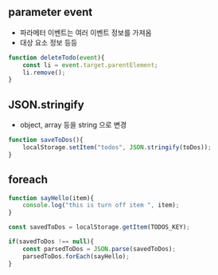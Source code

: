 ## parameter event
- 파라메터 이벤트는 여러 이벤트 정보를 가져옴
- 대상 요소 정보 등등
```js
function deleteTodo(event){
    const li = event.target.parentElement;
    li.remove();
}
```

## JSON.stringify
- object, array 등을 string 으로 변경
```js
function saveToDos(){
    localStorage.setItem("todos", JSON.stringify(toDos));
}
```

## foreach
```js
function sayHello(item){
    console.log("this is turn off item ", item);
}

const savedToDos = localStorage.getItem(TODOS_KEY);

if(savedToDos !== null){
    const parsedToDos = JSON.parse(savedToDos);
    parsedToDos.forEach(sayHello);
}
```